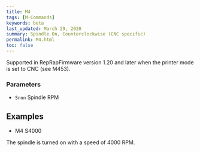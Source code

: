 ```yaml
---
title: M4
tags: [M-Commands] 
keywords: beta 
last_updated: March 29, 2020 
summary: Spindle On, Counterclockwise (CNC specific) 
permalink: M4.html
toc: false 
---
```



Supported in RepRapFirmware version 1.20 and later when the printer mode is set to CNC (see M453).

### Parameters

* `Snnn` Spindle RPM

## Examples

* M4 S4000

The spindle is turned on with a speed of 4000 RPM.

